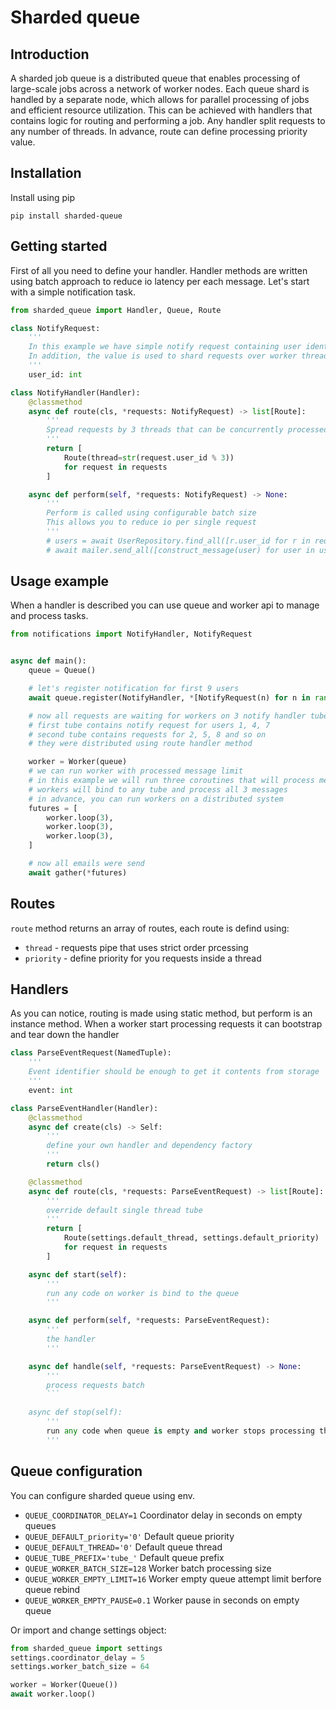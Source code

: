 # Sharded queue

## Introduction

A sharded job queue is a distributed queue that enables processing of large-scale jobs across a network of worker nodes. Each queue shard is handled by a separate node, which allows for parallel processing of jobs and efficient resource utilization. This can be achieved with handlers that contains logic for routing and performing a job. Any handler split requests to any number of threads. In advance, route can define processing priority value.


## Installation
Install using pip
```
pip install sharded-queue
```

## Getting started
First of all you need to define your handler. Handler methods are written using batch approach to reduce io latency per each message. Let's start with a simple notification task.
```py
from sharded_queue import Handler, Queue, Route

class NotifyRequest:
    '''
    In this example we have simple notify request containing user identifier
    In addition, the value is used to shard requests over worker threads
    '''
    user_id: int

class NotifyHandler(Handler):
    @classmethod
    async def route(cls, *requests: NotifyRequest) -> list[Route]:
        '''
        Spread requests by 3 threads that can be concurrently processed
        '''
        return [
            Route(thread=str(request.user_id % 3))
            for request in requests
        ]

    async def perform(self, *requests: NotifyRequest) -> None:
        '''
        Perform is called using configurable batch size
        This allows you to reduce io per single request
        '''
        # users = await UserRepository.find_all([r.user_id for r in requests])
        # await mailer.send_all([construct_message(user) for user in users])
```

## Usage example

When a handler is described you can use queue and worker api to manage and process tasks.
```py
from notifications import NotifyHandler, NotifyRequest


async def main():
    queue = Queue()

    # let's register notification for first 9 users
    await queue.register(NotifyHandler, *[NotifyRequest(n) for n in range(1, 9)])

    # now all requests are waiting for workers on 3 notify handler tubes
    # first tube contains notify request for users 1, 4, 7
    # second tube contains requests for 2, 5, 8 and so on
    # they were distributed using route handler method

    worker = Worker(queue)
    # we can run worker with processed message limit
    # in this example we will run three coroutines that will process messages
    # workers will bind to any tube and process all 3 messages
    # in advance, you can run workers on a distributed system
    futures = [
        worker.loop(3),
        worker.loop(3),
        worker.loop(3),
    ]

    # now all emails were send
    await gather(*futures)
```

## Routes

`route` method returns an array of routes, each route is defind using:
- `thread` - requests pipe that uses strict order prcessing
- `priority` - define priority for you requests inside a thread

## Handlers

As you can notice, routing is made using static method, but perform is an instance method. When a worker start processing requests it can bootstrap and tear down the handler

```py
class ParseEventRequest(NamedTuple):
    '''
    Event identifier should be enough to get it contents from storage
    '''
    event: int

class ParseEventHandler(Handler):
    @classmethod
    async def create(cls) -> Self:
        '''
        define your own handler and dependency factory
        '''
        return cls()

    @classmethod
    async def route(cls, *requests: ParseEventRequest) -> list[Route]:
        '''
        override default single thread tube
        '''
        return [
            Route(settings.default_thread, settings.default_priority)
            for request in requests
        ]

    async def start(self):
        '''
        run any code on worker is bind to the queue
        '''

    async def perform(self, *requests: ParseEventRequest):
        '''
        the handler
        '''

    async def handle(self, *requests: ParseEventRequest) -> None:
        '''
        process requests batch
        ```

    async def stop(self):
        '''
        run any code when queue is empty and worker stops processing thread
        '''
```
## Queue configuration
You can configure sharded queue using env.
- `QUEUE_COORDINATOR_DELAY=1` Coordinator delay in seconds on empty queues
- `QUEUE_DEFAULT_priority='0'` Default queue priority
- `QUEUE_DEFAULT_THREAD='0'` Default queue thread
- `QUEUE_TUBE_PREFIX='tube_'` Default queue prefix
- `QUEUE_WORKER_BATCH_SIZE=128` Worker batch processing size
- `QUEUE_WORKER_EMPTY_LIMIT=16` Worker empty queue attempt limit berfore queue rebind
- `QUEUE_WORKER_EMPTY_PAUSE=0.1` Worker pause in seconds on empty queue

Or import and change settings object:
```py
from sharded_queue import settings
settings.coordinator_delay = 5
settings.worker_batch_size = 64

worker = Worker(Queue())
await worker.loop()

```
